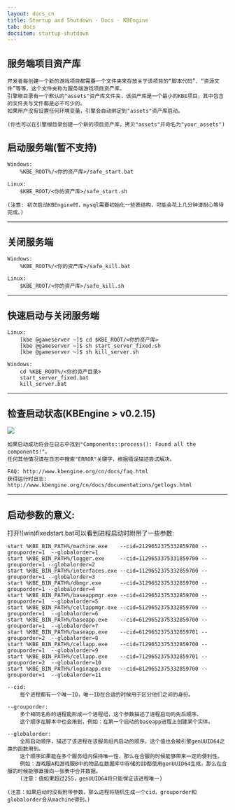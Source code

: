 ```yaml
---
layout: docs_cn
title: Startup and Shutdown · Docs · KBEngine
tab: docs
docsitem: startup-shutdown
---
```


服务端项目资产库
-------------------

	开发者每创建一个新的游戏项目都需要一个文件夹来存放关于该项目的“脚本代码”、“资源文件”等等，这个文件夹称为服务端游戏项目资产库。
	引擎根目录有一个默认的"assets"资产库文件夹，该资产库是一个最小的KBE项目，其中包含的文件夹与文件都是必不可少的。
	如果用户没有设置任何环境变量，引擎会自动绑定到"assets"资产库启动。

	(你也可以在引擎根目录创建一个新的项目资产库，拷贝"assets"并命名为"your_assets")


启动服务端(暂不支持)
-------------------

	Windows:
		%KBE_ROOT%/<你的资产库>/safe_start.bat

	Linux:
		$KBE_ROOT/<你的资产库>/safe_start.sh

	(注意: 初次启动KBEngine时，mysql需要初始化一些表结构，可能会花上几分钟请耐心等待完成。)


- - -



关闭服务端
-------------------

	Windows:
		%KBE_ROOT%/<你的资产库>/safe_kill.bat

	Linux:
		$KBE_ROOT/<你的资产库>/safe_kill.sh


- - -


快速启动与关闭服务端
-------------------

	Linux:
		[kbe @gameserver ~]$ cd $KBE_ROOT/<你的资产库>
		[kbe @gameserver ~]$ sh start_server_fixed.sh
		[kbe @gameserver ~]$ sh kill_server.sh

	Windows:
		cd %KBE_ROOT%/<你的资产目录>
		start_server_fixed.bat
		kill_server.bat


- - -


检查启动状态(KBEngine > v0.2.15)
-------------------

<img class="screenshots-img" src="{{ site.baseurl }}/assets/img/screenshots/startup_status.png">

	如果启动成功将会在日志中找到"Components::process(): Found all the components!"。
	任何其他情况请在日志中搜索"ERROR"关键字，根据错误描述尝试解决。

	FAQ: http://www.kbengine.org/cn/docs/faq.html
	获得运行时日志: http://www.kbengine.org/cn/docs/documentations/getlogs.html


- - - 



启动参数的意义:
-------------------

打开!(win)fixedstart.bat可以看到进程启动时附带了一些参数:

	start %KBE_BIN_PATH%/machine.exe	--cid=2129652375332859700 --grouporder=1  --globalorder=1
	start %KBE_BIN_PATH%/logger.exe		--cid=1129653375331859700 --grouporder=1 --globalorder=2
	start %KBE_BIN_PATH%/interfaces.exe	--cid=1129652375332859700 --grouporder=1 --globalorder=3
	start %KBE_BIN_PATH%/dbmgr.exe		--cid=3129652375332859700 --grouporder=1 --globalorder=4
	start %KBE_BIN_PATH%/baseappmgr.exe	--cid=4129652375332859700 --grouporder=1  --globalorder=5
	start %KBE_BIN_PATH%/cellappmgr.exe	--cid=5129652375332859700 --grouporder=1  --globalorder=6
	start %KBE_BIN_PATH%/baseapp.exe	--cid=6129652375332859700 --grouporder=1  --globalorder=7
	start %KBE_BIN_PATH%/baseapp.exe	--cid=6129652375332859701 --grouporder=2  --globalorder=8
	start %KBE_BIN_PATH%/cellapp.exe	--cid=7129652375332859700 --grouporder=1  --globalorder=9
	start %KBE_BIN_PATH%/cellapp.exe	--cid=7129652375332859701 --grouporder=2  --globalorder=10
	start %KBE_BIN_PATH%/loginapp.exe	--cid=8129652375332859700 --grouporder=1  --globalorder=11

	--cid:
		每个进程都有一个唯一ID，唯一ID在合适的时候用于区分他们之间的身份。

	--grouporder:
		多个相同名称的进程能形成一个进程组，这个参数描述了进程启动的先后顺序。
		这个顺序在脚本中也会用到，例如：在第一个启动的baseapp进程上创建某个实体。

	--globalorder:
		全局启动顺序，描述了该进程在该服务组内启动的顺序，这个值也会被引擎genUUID64之类的函数用到。
		这个顺序如果能在多个服务组内保持唯一性，那么在合服的时候能够带来一定的便利性。
		例如：游戏服A和游戏服B中的物品在数据库中存储的ID都使用genUUID64生成，那么在合服的时候能够直接向一张表中合并数据。
		(注意：值如果超过255，genUUID64将只能保证该进程唯一)

	(注意：如果启动时没有附带参数，那么进程将随机生成一个cid，grouporder和globalorder会从machine得到。)